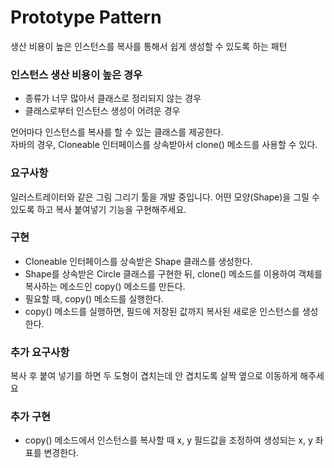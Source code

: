 # Prototype Pattern
생산 비용이 높은 인스턴스를 복사를 통해서 쉽게 생성할 수 있도록 하는 패턴

### 인스턴스 생산 비용이 높은 경우
- 종류가 너무 많아서 클래스로 정리되지 않는 경우
- 클래스로부터 인스턴스 생성이 어려운 경우

언어마다 인스턴스를 복사를 할 수 있는 클래스를 제공한다.\
자바의 경우, Cloneable 인터페이스를 상속받아서 clone() 메소드를 사용할 수 있다.

### 요구사항
일러스트레이터와 같은 그림 그리기 툴을 개발 중입니다.
어떤 모양(Shape)을 그릴 수 있도록 하고 복사 붙여넣기 기능을 구현해주세요.

### 구현
- Cloneable 인터페이스를 상속받은 Shape 클래스를 생성한다.
- Shape를 상속받은 Circle 클래스를 구현한 뒤, clone() 메소드를 이용하여 객체를 복사하는 메소드인 copy() 메소드를 만든다.
- 필요할 때, copy() 메소드를 실행한다.
- copy() 메소드를 실행하면, 필드에 저장된 값까지 복사된 새로운 인스턴스를 생성한다.

### 추가 요구사항
복사 후 붙여 넣기를 하면 두 도형이 겹치는데 안 겹치도록 살짝 옆으로 이동하게 해주세요

### 추가 구현
- copy() 메소드에서 인스턴스를 복사할 때 x, y 필드값을 조정하여 생성되는 x, y 좌표를 변경한다.